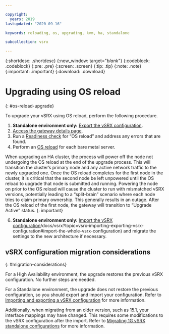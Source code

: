 ```yaml
---

copyright:
  years: 2019
lastupdated: "2020-09-16"

keywords: reloading, os, upgrading, kvm, ha, standalone

subcollection: vsrx

---
```


{:shortdesc: .shortdesc}
{:new_window: target="_blank_"}
{:codeblock: .codeblock}
{:pre: .pre}
{:screen: .screen}
{:tip: .tip}
{:note: .note}
{:important: .important}
{:download: .download}

# Upgrading using OS reload
{: #os-reload-upgrade}

To upgrade your vSRX using OS reload, perform the following procedure.

1.	**Standalone environment only:** [Export the vSRX configuration](/docs/vsrx?topic=vsrx-importing-exporting-vsrx-configuration#export-the-whole-vsrx-configuration).
2.	[Access the gateway details page](/docs/vsrx?topic=gateway-appliance-viewing-gateway-appliance-details).
3.	Run a [Readiness check](/docs/vsrx?topic=vsrx-vsrx-readiness) for “OS reload” and address any errors that are found.
4.	Perform an [OS reload](/docs/vsrx?topic=vsrx-reloading-the-os#performing-an-os-reload) for each bare metal server.

  When upgrading an HA cluster, the process will power off the node not undergoing the OS reload at the end of the upgrade process. This will transition the cluster’s primary node and any active network traffic to the newly upgraded one. Once the OS reload completes for the first node in the cluster, it is critical that the second node be left unpowered until the OS reload to upgrade that node is submitted and running. Powering the node on prior to the OS reload will cause the cluster to run with mismatched vSRX versions, potentially leading to a “split-brain” scenario where each node tries to claim primary ownership. This generally results in an outage. After the OS reload of the first node, the gateway will transition to “Upgrade Active” status.
  {: important}

6.	**Standalone environment only:** [Import the vSRX configuration]()/docs/vsrx?topic=vsrx-importing-exporting-vsrx-configuration#import-the-whole-vsrx-configuration) and migrate the settings to the new architecture if necessary.

## vSRX configuration migration considerations
{: #migration-considerations}

For a High Availability environment, the upgrade restores the previous vSRX configuration. No further steps are needed.

For a Standalone environment, the upgrade does not restore the previous configuration, so you should export and import your configuration. Refer to [Importing and exporting a vSRX configuration](/docs/vsrx?topic=vsrx-importing-exporting-vsrx-configuration) for more information.

Additionally, when migrating from an older version, such as 15.1, your interface mappings may have changed. This requires some modifications to the vSRX configuration after the import. Refer to [Migrating 1G vSRX standalone configurations](/docs/vsrx?topic=vsrx-migrating-config#migrating-1g-standalone) for more information.
